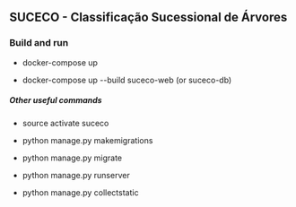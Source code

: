 ## SUCECO - Classificação Sucessional de Árvores

### Build and run

- docker-compose up

- docker-compose up --build suceco-web (or suceco-db)

##### Other useful commands
- source activate suceco

- python manage.py makemigrations

- python manage.py migrate

- python manage.py runserver

- python manage.py collectstatic
